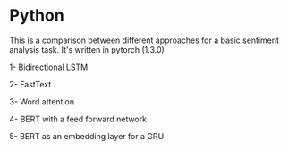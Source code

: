 # Python

This is a comparison between different approaches for a basic sentiment analysis task. It's written in pytorch (1.3.0)

1- Bidirectional LSTM

2- FastText

3- Word attention

4- BERT with a feed forward network

5- BERT as an embedding layer for a GRU


